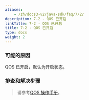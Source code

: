 ```yaml
---
aliases:
    - /zh/docs3-v2/java-sdk/faq/7/2/
description: 7-2 - QOS 已开启
linkTitle: 7-2 - QOS 已开启
title: 7-2 - QOS 已开启
type: docs
weight: 2
---
```



### 可能的原因

QOS 已开启，默认为开启状态。

### 排查和解决步骤


> 请参考[QOS 操作手册](/zh-cn/docs3-v2/java-sdk/reference-manual/qos/)。